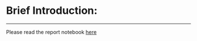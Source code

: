 # Brief Introduction:
***


Please read the report notebook [here](http://localhost:8888/notebooks/Documents/GitHub/python-data-assignments/assignment2/assignment2.ipynb)
